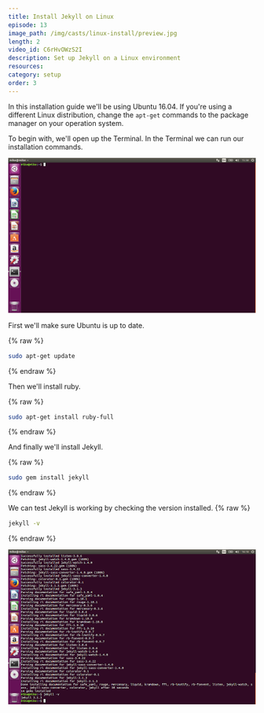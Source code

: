 ```yaml
---
title: Install Jekyll on Linux
episode: 13
image_path: /img/casts/linux-install/preview.jpg
length: 2
video_id: C6rHvOWzS2I
description: Set up Jekyll on a Linux environment
resources:
category: setup
order: 3
---
```

In this installation guide we'll be using Ubuntu 16.04. If you're using a different Linux distribution, change the `apt-get` commands to the package manager on your operation system.

To begin with, we'll open up the Terminal. In the Terminal we can run our installation commands.

![Terminal](/img/casts/linux-install/terminal.png)

First we'll make sure Ubuntu is up to date.

{% raw %}
~~~bash
sudo apt-get update
~~~
{% endraw %}

Then we'll install ruby.

{% raw %}
~~~bash
sudo apt-get install ruby-full
~~~
{% endraw %}

And finally we'll install Jekyll.

{% raw %}
~~~bash
sudo gem install jekyll
~~~
{% endraw %}

We can test Jekyll is working by checking the version installed.
{% raw %}
~~~bash
jekyll -v
~~~
{% endraw %}

![Version](/img/casts/linux-install/version.png)
